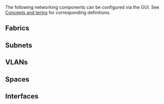 <!--
Todo:
- Write new 'Configure Nodes for Networking' section (see issue #33)
- Split and update this document
- Write instruction for configuring from within the GUI
-->

The following networking components can be configured via the GUI. See
[Concepts and terms][concepts] for corresponding definitions.


## Fabrics


## Subnets


## VLANs


## Spaces


## Interfaces


<!-- LINKS -->

[concepts]: intro-concepts.md
